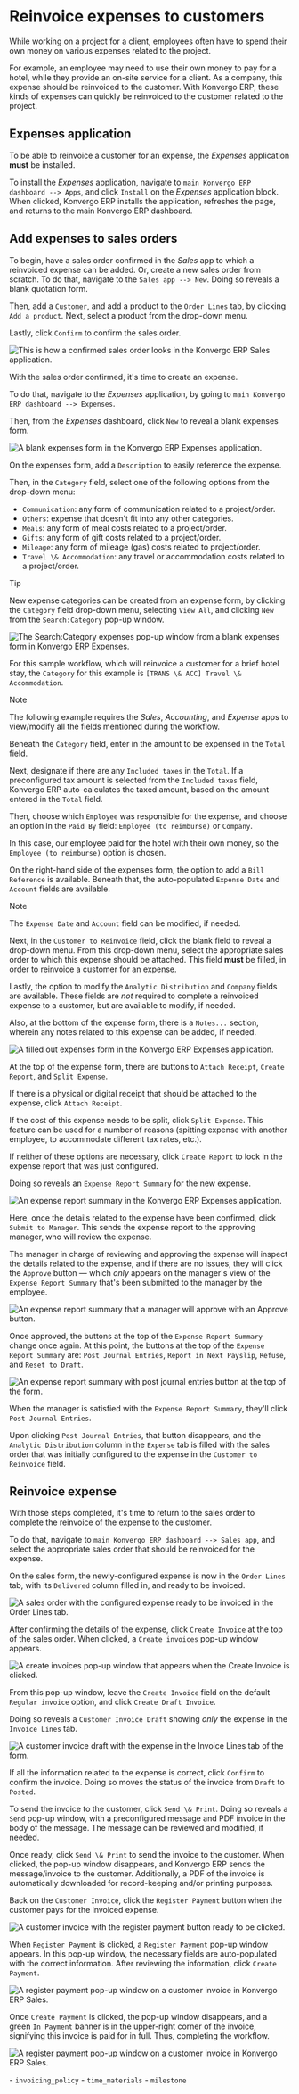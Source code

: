 # Reinvoice expenses to customers

While working on a project for a client, employees often have to spend
their own money on various expenses related to the project.

For example, an employee may need to use their own money to pay for a
hotel, while they provide an on-site service for a client. As a company,
this expense should be reinvoiced to the customer. With Konvergo ERP, these
kinds of expenses can quickly be reinvoiced to the customer related to
the project.

## Expenses application

To be able to reinvoice a customer for an expense, the *Expenses*
application **must** be installed.

To install the *Expenses* application, navigate to
`main Konvergo ERP dashboard --> Apps`, and click `Install` on the *Expenses*
application block. When clicked, Konvergo ERP installs the application,
refreshes the page, and returns to the main Konvergo ERP dashboard.

## Add expenses to sales orders

To begin, have a sales order confirmed in the *Sales* app to which a
reinvoiced expense can be added. Or, create a new sales order from
scratch. To do that, navigate to the `Sales
app --> New`. Doing so reveals a blank quotation form.

Then, add a `Customer`, and add a product to the `Order Lines` tab, by
clicking `Add a product`. Next, select a product from the drop-down
menu.

Lastly, click `Confirm` to confirm the sales order.

<img src="expense/confirmed-sales-order.png" class="align-center"
alt="This is how a confirmed sales order looks in the Konvergo ERP Sales application." />

With the sales order confirmed, it's time to create an expense.

To do that, navigate to the *Expenses* application, by going to
`main Konvergo ERP dashboard
--> Expenses`.

Then, from the *Expenses* dashboard, click `New` to reveal a blank
expenses form.

<img src="expense/blank-expenses-form.png" class="align-center"
alt="A blank expenses form in the Konvergo ERP Expenses application." />

On the expenses form, add a `Description` to easily reference the
expense.

Then, in the `Category` field, select one of the following options from
the drop-down menu:

- `Communication`: any form of communication related to a project/order.
- `Others`: expense that doesn't fit into any other categories.
- `Meals`: any form of meal costs related to a project/order.
- `Gifts`: any form of gift costs related to a project/order.
- `Mileage`: any form of mileage (gas) costs related to project/order.
- `Travel \& Accommodation`: any travel or accommodation costs related
  to a project/order.

> [!TIP]
> New expense categories can be created from an expense form, by
> clicking the `Category` field drop-down menu, selecting `View All`,
> and clicking `New` from the `Search:Category` pop-up window.
>
> <img src="expense/expense-category-pop-up.png" class="align-center"
> alt="The Search:Category expenses pop-up window from a blank expenses form in Konvergo ERP Expenses." />

For this sample workflow, which will reinvoice a customer for a brief
hotel stay, the `Category` for this example is
`[TRANS \& ACC] Travel \& Accommodation`.

> [!NOTE]
> The following example requires the *Sales*, *Accounting*, and
> *Expense* apps to view/modify all the fields mentioned during the
> workflow.

Beneath the `Category` field, enter in the amount to be expensed in the
`Total` field.

Next, designate if there are any `Included taxes` in the `Total`. If a
preconfigured tax amount is selected from the `Included taxes` field,
Konvergo ERP auto-calculates the taxed amount, based on the amount entered in
the `Total` field.

Then, choose which `Employee` was responsible for the expense, and
choose an option in the `Paid By` field: `Employee (to reimburse)` or
`Company`.

In this case, our employee paid for the hotel with their own money, so
the `Employee (to
reimburse)` option is chosen.

On the right-hand side of the expenses form, the option to add a
`Bill Reference` is available. Beneath that, the auto-populated
`Expense Date` and `Account` fields are available.

> [!NOTE]
> The `Expense Date` and `Account` field can be modified, if needed.

Next, in the `Customer to Reinvoice` field, click the blank field to
reveal a drop-down menu. From this drop-down menu, select the
appropriate sales order to which this expense should be attached. This
field **must** be filled, in order to reinvoice a customer for an
expense.

Lastly, the option to modify the `Analytic Distribution` and `Company`
fields are available. These fields are *not* required to complete a
reinvoiced expense to a customer, but are available to modify, if
needed.

Also, at the bottom of the expense form, there is a `Notes...` section,
wherein any notes related to this expense can be added, if needed.

<img src="expense/filled-in-expense-form.png" class="align-center"
alt="A filled out expenses form in the Konvergo ERP Expenses application." />

At the top of the expense form, there are buttons to `Attach Receipt`,
`Create
Report`, and `Split Expense`.

If there is a physical or digital receipt that should be attached to the
expense, click `Attach Receipt`.

If the cost of this expense needs to be split, click `Split Expense`.
This feature can be used for a number of reasons (spitting expense with
another employee, to accommodate different tax rates, etc.).

If neither of these options are necessary, click `Create Report` to lock
in the expense report that was just configured.

Doing so reveals an `Expense Report Summary` for the new expense.

<img src="expense/expense-report-summary-form.png" class="align-center"
alt="An expense report summary in the Konvergo ERP Expenses application." />

Here, once the details related to the expense have been confirmed, click
`Submit to
Manager`. This sends the expense report to the approving manager, who
will review the expense.

The manager in charge of reviewing and approving the expense will
inspect the details related to the expense, and if there are no issues,
they will click the `Approve` button — which *only* appears on the
manager's view of the `Expense Report Summary` that's been submitted to
the manager by the employee.

<img src="expense/expense-report-summary-manager-approve.png"
class="align-center"
alt="An expense report summary that a manager will approve with an Approve button." />

Once approved, the buttons at the top of the `Expense Report Summary`
change once again. At this point, the buttons at the top of the
`Expense Report Summary` are: `Post
Journal Entries`, `Report in Next Payslip`, `Refuse`, and `Reset to
Draft`.

<img src="expense/expense-report-summary-manager-post-journal.png"
class="align-center"
alt="An expense report summary with post journal entries button at the top of the form." />

When the manager is satisfied with the `Expense Report Summary`, they'll
click `Post Journal Entries`.

Upon clicking `Post Journal Entries`, that button disappears, and the
`Analytic
Distribution` column in the `Expense` tab is filled with the sales order
that was initially configured to the expense in the
`Customer to Reinvoice` field.

## Reinvoice expense

With those steps completed, it's time to return to the sales order to
complete the reinvoice of the expense to the customer.

To do that, navigate to `main Konvergo ERP dashboard --> Sales app`, and select
the appropriate sales order that should be reinvoiced for the expense.

On the sales form, the newly-configured expense is now in the
`Order Lines` tab, with its `Delivered` column filled in, and ready to
be invoiced.

<img src="expense/sales-order-with-expense-order-lines.png"
class="align-center"
alt="A sales order with the configured expense ready to be invoiced in the Order Lines tab." />

After confirming the details of the expense, click `Create Invoice` at
the top of the sales order. When clicked, a `Create invoices` pop-up
window appears.

<img src="expense/create-invoices-popup.png" class="align-center"
alt="A create invoices pop-up window that appears when the Create Invoice is clicked." />

From this pop-up window, leave the `Create Invoice` field on the default
`Regular invoice` option, and click `Create Draft Invoice`.

Doing so reveals a `Customer Invoice Draft` showing *only* the expense
in the `Invoice Lines` tab.

<img src="expense/customer-invoice-draft-with-expense.png"
class="align-center"
alt="A customer invoice draft with the expense in the Invoice Lines tab of the form." />

If all the information related to the expense is correct, click
`Confirm` to confirm the invoice. Doing so moves the status of the
invoice from `Draft` to `Posted`.

To send the invoice to the customer, click `Send \& Print`. Doing so
reveals a `Send` pop-up window, with a preconfigured message and PDF
invoice in the body of the message. The message can be reviewed and
modified, if needed.

Once ready, click `Send \& Print` to send the invoice to the customer.
When clicked, the pop-up window disappears, and Konvergo ERP sends the
message/invoice to the customer. Additionally, a PDF of the invoice is
automatically downloaded for record-keeping and/or printing purposes.

Back on the `Customer Invoice`, click the `Register Payment` button when
the customer pays for the invoiced expense.

<img src="expense/customer-invoice-register-payment.png"
class="align-center"
alt="A customer invoice with the register payment button ready to be clicked." />

When `Register Payment` is clicked, a `Register Payment` pop-up window
appears. In this pop-up window, the necessary fields are auto-populated
with the correct information. After reviewing the information, click
`Create Payment`.

<img src="expense/register-payment-popup.png" class="align-center"
alt="A register payment pop-up window on a customer invoice in Konvergo ERP Sales." />

Once `Create Payment` is clicked, the pop-up window disappears, and a
green `In
Payment` banner is in the upper-right corner of the invoice, signifying
this invoice is paid for in full. Thus, completing the workflow.

<img src="expense/expense-invoice-in-payment-banner.png"
class="align-center"
alt="A register payment pop-up window on a customer invoice in Konvergo ERP Sales." />

<div class="seealso">

\- `invoicing_policy` - `time_materials` - `milestone`

</div>
